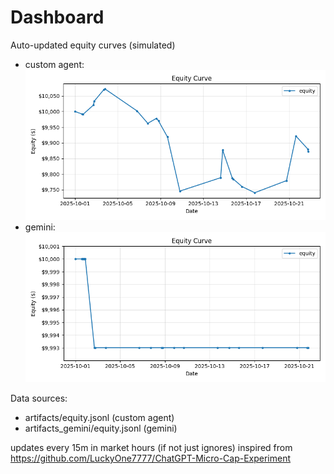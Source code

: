 # Dashboard

Auto-updated equity curves (simulated)

- custom agent: ![Equity Curve](artifacts/equity.png?v=056cf9f)
- gemini: ![Equity Curve (Gemini)](artifacts_gemini/equity.png?v=056cf9f)

Data sources:
- artifacts/equity.jsonl (custom agent)
- artifacts_gemini/equity.jsonl (gemini)

updates every 15m in market hours (if not just ignores)
inspired from https://github.com/LuckyOne7777/ChatGPT-Micro-Cap-Experiment